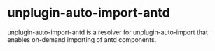 # unplugin-auto-import-antd
unplugin-auto-import-antd is a resolver for unplugin-auto-import that enables on-demand importing of antd components.
